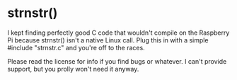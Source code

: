 # strnstr()

I kept finding perfectly good C code that wouldn't compile on the Raspberry Pi because strnstr() isn't a native Linux call. Plug this in with a simple #include "strnstr.c" and you're off to the races.

Please read the license for info if you find bugs or whatever. I can't provide support, but you prolly won't need it anyway.
